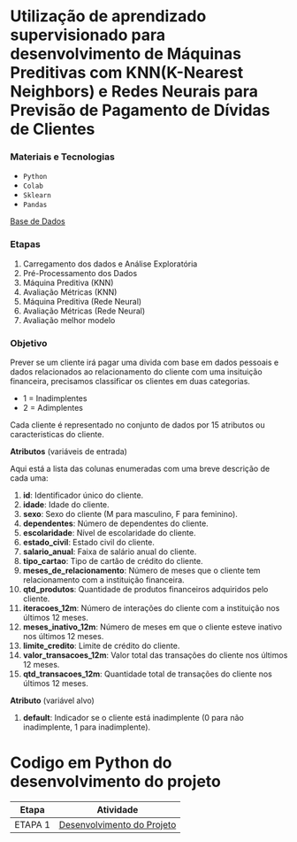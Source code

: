# Utilização de aprendizado supervisionado para desenvolvimento de Máquinas Preditivas com KNN(K-Nearest Neighbors) e Redes Neurais para Previsão de Pagamento de Dívidas de Clientes

### Materiais e Tecnologias

- `Python`
- `Colab`
- `Sklearn`
- `Pandas`

  
[Base de Dados](https://raw.githubusercontent.com/andre-marcos-perez/ebac-course-utils/develop/dataset/credito.csv) 


### Etapas

1. Carregamento dos dados e Análise Exploratória
2. Pré-Processamento dos Dados
3. Máquina Preditiva (KNN)
4. Avaliação Métricas (KNN)
5. Máquina Preditiva (Rede Neural)
6. Avaliação Métricas (Rede Neural)
7. Avaliação melhor modelo

 ### Objetivo  
Prever se um cliente irá pagar uma divida com base em dados pessoais e dados relacionados ao relacionamento do cliente com uma insituição financeira, precisamos classificar os clientes em duas categorias.

*   1 = Inadimplentes
*   2 = Adimplentes

Cada cliente é representado no conjunto de dados por 15 atributos ou caracteristicas do cliente.

**Atributos** (variáveis de entrada)


Aqui está a lista das colunas enumeradas com uma breve descrição de cada uma:

1. **id**: Identificador único do cliente.
2. **idade**: Idade do cliente.
3. **sexo**: Sexo do cliente (M para masculino, F para feminino).
4. **dependentes**: Número de dependentes do cliente.
5. **escolaridade**: Nível de escolaridade do cliente.
6. **estado_civil**: Estado civil do cliente.
7. **salario_anual**: Faixa de salário anual do cliente.
8. **tipo_cartao**: Tipo de cartão de crédito do cliente.
9. **meses_de_relacionamento**: Número de meses que o cliente tem relacionamento com a instituição financeira.
10. **qtd_produtos**: Quantidade de produtos financeiros adquiridos pelo cliente.
11. **iteracoes_12m**: Número de interações do cliente com a instituição nos últimos 12 meses.
12. **meses_inativo_12m**: Número de meses em que o cliente esteve inativo nos últimos 12 meses.
13. **limite_credito**: Limite de crédito do cliente.
14. **valor_transacoes_12m**: Valor total das transações do cliente nos últimos 12 meses.
15. **qtd_transacoes_12m**: Quantidade total de transações do cliente nos últimos 12 meses.

**Atributo** (variável alvo)

1. **default**: Indicador se o cliente está inadimplente (0 para não inadimplente, 1 para inadimplente).


# Codigo em Python do desenvolvimento do  projeto


| Etapa         | Atividade |
|  :----:   | ----------- |
| ETAPA 1        |[Desenvolvimento do Projeto](Análise_Pagamentos.ipynb) |
